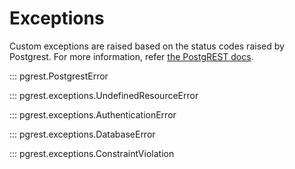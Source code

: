 # Exceptions

Custom exceptions are raised based on the status codes raised by Postgrest. For more information, refer [the PostgREST docs](https://postgrest.org/en/v8.0/api.html#http-status-codes).

::: pgrest.PostgrestError

::: pgrest.exceptions.UndefinedResourceError

::: pgrest.exceptions.AuthenticationError

::: pgrest.exceptions.DatabaseError

::: pgrest.exceptions.ConstraintViolation
